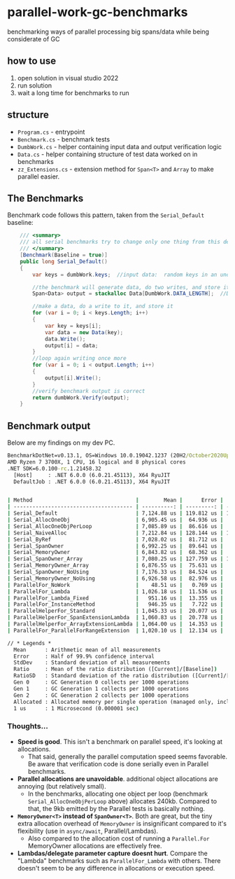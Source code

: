 # parallel-work-gc-benchmarks
benchmarking ways of parallel processing big spans/data while being considerate of GC



## how to use
1. open solution in visual studio 2022
2. run solution
3. wait a long time for benchmarks to run


## structure
- `Program.cs` - entrypoint
- `Benchmark.cs` - benchmark tests
- `DumbWork.cs` - helper containing input data and output verification logic
- `Data.cs` - helper containing structure of test data worked on in benchmarks
- `zz_Extensions.cs` - extension method for `Span<T>` and `Array` to make parallel easier.


## The Benchmarks

Benchmark code follows this pattern, taken from the `Serial_Default` baseline:
```cs
	/// <summary>
	/// all serial benchmarks try to change only one thing from this default baseline.  
	/// </summary>
	[Benchmark(Baseline = true)]
	public long Serial_Default()
	{
		var keys = dumbWork.keys;  //input data:  random keys in an unordered array

		//the benchmark will generate data, do two writes, and store it here
		Span<Data> output = stackalloc Data[DumbWork.DATA_LENGTH];  //DATA_LENGTH=10000

		//make a data, do a write to it, and store it
		for (var i = 0; i < keys.Length; i++)
		{
			var key = keys[i];
			var data = new Data(key);
			data.Write();
			output[i] = data;
		}
		//loop again writing once more
		for (var i = 0; i < output.Length; i++)
		{
			output[i].Write();
		}
		//verify benchmark output is correct
		return dumbWork.Verify(output);
	}
```


## Benchmark output
Below are my findings on my dev PC.  

```cmd
BenchmarkDotNet=v0.13.1, OS=Windows 10.0.19042.1237 (20H2/October2020Update)
AMD Ryzen 7 3700X, 1 CPU, 16 logical and 8 physical cores
.NET SDK=6.0.100-rc.1.21458.32
  [Host]     : .NET 6.0.0 (6.0.21.45113), X64 RyuJIT
  DefaultJob : .NET 6.0.0 (6.0.21.45113), X64 RyuJIT


| Method                                 |        Mean |      Error |     StdDev | Ratio | RatioSD |    Gen 0 |    Gen 1 |    Gen 2 |   Allocated |
| -------------------------------------- | ----------: | ---------: | ---------: | ----: | ------: | -------: | -------: | -------: | ----------: |
| Serial_Default                         | 7,124.88 us | 119.812 us | 179.329 us | 1.000 |    0.00 |        - |        - |        - |         5 B |
| Serial_AllocOneObj                     | 6,905.45 us |  64.936 us |  57.564 us | 0.966 |    0.03 |        - |        - |        - |        28 B |
| Serial_AllocOneObjPerLoop              | 7,085.89 us |  86.616 us |  72.329 us | 0.989 |    0.03 |  23.4375 |        - |        - |   240,028 B |
| Serial_NaiveAlloc                      | 7,212.84 us | 128.144 us | 113.597 us | 1.009 |    0.03 | 242.1875 | 242.1875 | 242.1875 |   800,111 B |
| Serial_ByRef                           | 7,028.02 us |  81.712 us |  76.433 us | 0.984 |    0.03 |        - |        - |        - |         4 B |
| Serial_SpanOwner                       | 6,992.25 us |  89.641 us |  74.854 us | 0.976 |    0.03 |        - |        - |        - |         6 B |
| Serial_MemoryOwner                     | 6,843.82 us |  68.362 us |  60.602 us | 0.957 |    0.03 |        - |        - |        - |        47 B |
| Serial_SpanOwner_Array                 | 7,080.25 us | 127.759 us | 113.255 us | 0.991 |    0.04 |        - |        - |        - |         6 B |
| Serial_MemoryOwner_Array               | 6,876.55 us |  75.631 us |  70.746 us | 0.963 |    0.03 |        - |        - |        - |        46 B |
| Serial_SpanOwner_NoUsing               | 7,176.33 us |  84.524 us |  70.581 us | 1.002 |    0.04 | 328.1250 | 328.1250 | 328.1250 | 1,310,861 B |
| Serial_MemoryOwner_NoUsing             | 6,926.58 us |  82.976 us |  69.288 us | 0.967 |    0.03 |        - |        - |        - |        47 B |
| ParallelFor_NoWork                     |    48.51 us |   0.769 us |   0.720 us | 0.007 |    0.00 |   1.0986 |        - |        - |     9,294 B |
| ParallelFor_Lambda                     | 1,026.18 us |  11.536 us |   9.633 us | 0.143 |    0.00 |        - |        - |        - |     9,378 B |
| ParallelFor_Lambda_Fixed               |   951.16 us |  13.355 us |  11.152 us | 0.133 |    0.00 |   0.9766 |        - |        - |     9,350 B |
| ParallelFor_InstanceMethod             |   946.35 us |   7.722 us |   6.448 us | 0.132 |    0.00 |   0.9766 |        - |        - |     9,092 B |
| ParallelHelperFor_Standard             | 1,045.33 us |  20.077 us |  24.656 us | 0.147 |    0.00 |        - |        - |        - |     9,524 B |
| ParallelHelperFor_SpanExtensionLambda  | 1,060.83 us |  20.778 us |  20.407 us | 0.149 |    0.00 |        - |        - |        - |     9,619 B |
| ParallelHelperFor_ArrayExtensionLambda | 1,064.00 us |  14.353 us |  11.206 us | 0.148 |    0.01 |        - |        - |        - |     9,633 B |
| ParallelFor_ParallelForRangeExtension  | 1,020.10 us |  12.134 us |  11.350 us | 0.143 |    0.00 |        - |        - |        - |    15,550 B |

// * Legends *
  Mean      : Arithmetic mean of all measurements
  Error     : Half of 99.9% confidence interval
  StdDev    : Standard deviation of all measurements
  Ratio     : Mean of the ratio distribution ([Current]/[Baseline])
  RatioSD   : Standard deviation of the ratio distribution ([Current]/[Baseline])
  Gen 0     : GC Generation 0 collects per 1000 operations
  Gen 1     : GC Generation 1 collects per 1000 operations
  Gen 2     : GC Generation 2 collects per 1000 operations
  Allocated : Allocated memory per single operation (managed only, inclusive, 1KB = 1024B)
  1 us      : 1 Microsecond (0.000001 sec)
```



### Thoughts...
- **Speed is good**. This isn't a benchmark on parallel speed, it's looking at allocations.  
  - That said, generally the parallel computation speed seems favorable.  Be aware that verification code is done serially even in Parallel benchmarks.
- **Parallel allocations are unavoidable**. additional object allocations are annoying (but relatively small).   
  - In the benchmarks, allocating one object per loop (benchmark `Serial_AllocOneObjPerLoop` above) allocates 240kb.  Compared to that, the 9kb emitted by the Parallel tests is basically nothing.
- **`MemoryOwner<T>` instead of `SpanOwner<T>`**.  Both are great, but the tiny extra allocation overhead of `MemoryOwner` is insignificant compared to it's flexibility (use in `async/await`, Parallel/Lambdas).  
  - Also compared to the allocation cost of running a `Parallel.For` MemoryOwner allocations are effectively free.
- **Lambdas/delegate parameter capture doesnt hurt**.  Compare the "Lambda" benchmarks such as `ParallelFor_Lambda` with others.  There doesn't seem to be any difference in allocations or execution speed.







